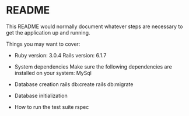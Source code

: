 # README

This README would normally document whatever steps are necessary to get the
application up and running.

Things you may want to cover:

* Ruby version: 3.0.4
  Rails version: 6.1.7

* System dependencies
  Make sure the following dependencies are installed on your system:
  MySql

* Database creation
  rails db:create
  rails db:migrate

* Database initialization

* How to run the test suite
 rspec


